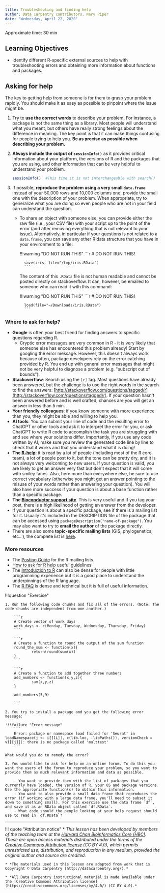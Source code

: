 ```yaml
---
title: Troubleshooting and finding help
author: Data Carpentry contributors, Mary Piper
date: "Wednesday, April 22, 2020"
---
```

Approximate time: 30 min

## Learning Objectives

* Identify different R-specific external sources to help with troubleshooting errors and obtaining more information about functions and packages.

## Asking for help

The key to getting help from someone is for them to grasp your problem rapidly. You
should make it as easy as possible to pinpoint where the issue might be.

1. Try to **use the correct words** to describe your problem. For instance, a package
is not the same thing as a library. Most people will understand what you meant,
but others have really strong feelings about the difference in meaning. The key
point is that it can make things confusing for people trying to help you. **Be as
precise as possible when describing your problem.**

2. **Always include the output of `sessionInfo()`** as it provides critical information about your platform, the versions of R and the packages that you are using, and other information that can be very helpful to understand your problem.

	```r
	sessionInfo()  #This time it is not interchangeable with search()
	```

3. If possible, **reproduce the problem using a very small `data.frame`**
instead of your 50,000 rows and 10,000 columns one, provide the small one with
the description of your problem. When appropriate, try to generalize what you
are doing so even people who are not in your field can understand the question. 
	- To share an object with someone else, you can provide either the raw file (i.e., your CSV file) with
your script up to the point of the error (and after removing everything that is
not relevant to your issue). Alternatively, in particular if your questions is
not related to a `data.frame`, you can save any other R data structure that you have in your environment to a file:

		!!!warning "DO NOT RUN THIS"
			```r
			# DO NOT RUN THIS!

			save(iris, file="/tmp/iris.RData")
			```

		The content of this `.RData` file is not human readable and cannot be posted directly on stackoverflow. It can, however, be emailed to someone who can read it with this command:

		!!!warning "DO NOT RUN THIS"
			```r
			# DO NOT RUN THIS!

			load(file="~/Downloads/iris.RData")
			```

### Where to ask for help?

* **Google** is often your best friend for finding answers to specific questions regarding R. 
	- Cryptic error messages are very common in R - it is very likely that someone else has encountered this problem already! Start by googling the error message.  However, this doesn't always work because often, package developers rely on the error catching provided by R. You end up with general error messages that might not be very helpful to diagnose a problem (e.g. "subscript out of bounds").
* **Stackoverflow**: Search using the `[r]` tag. Most questions have already been answered, but the challenge is to use the right words in the search to find the answers: [http://stackoverflow.com/questions/tagged/r](http://stackoverflow.com/questions/tagged/r). If your question hasn't been answered before and is well crafted, chances are you will get an answer in less than 5 min.
* **Your friendly colleagues**: if you know someone with more experience than you, they might be able and willing to help you.
* **AI tools**: You can submit your line of code and the resulting error to ChatGPT or other tools and ask it to interpret the error for you, or ask ChatGPT to write R code to accomplish the task you are struggling with and see where your solutions differ. Importantly, if you use any code written by AI, make sure you review the generated code line by line to check that it works and that you understand what it is doing!
* **The [R-help](https://stat.ethz.ch/mailman/listinfo/r-help)**: it is read by a lot of people (including most of the R core team), a lot of people post to it, but the tone can be pretty dry, and it is not always very welcoming to new users. If your question is valid, you are likely to get an answer very fast but don't expect that it will come with smiley faces. Also, here more than everywhere else, be sure to use correct vocabulary (otherwise you might get an answer pointing to the misuse of your words rather than answering your question). You will also have more success if your question is about a base function rather than a specific package.
* **The [Bioconductor support site](https://support.bioconductor.org/)**. This is very useful and if you tag your post, there is a high likelihood of getting an answer from the developer.
* If your question is about a specific package, see if there is a mailing list for it. Usually it's included in the DESCRIPTION file of the package that can be accessed using `packageDescription("name-of-package")`. You may also want to try to **email the author** of the package directly.
* There are also some **topic-specific mailing lists** (GIS, phylogenetics, etc...), the complete list is [here](http://www.r-project.org/mail.html).
  
### More resources
* The [Posting Guide](http://www.r-project.org/posting-guide.html) for the R mailing lists.
* [How to ask for R help](http://blog.revolutionanalytics.com/2014/01/how-to-ask-for-r-help.html) useful guidelines
* The [Introduction to R](http://cran.r-project.org/doc/manuals/R-intro.pdf) can also be dense for people with little programming experience but it is a good place to understand the underpinnings of the R language.
* The [R FAQ](http://cran.r-project.org/doc/FAQ/R-FAQ.html) is dense and technical but it is full of useful information.

!!!question "Exercise"

	1. Run the following code chunks and fix all of the errors. (Note: The code chunks are independent from one another.)

		```r
		# Create vector of work days
		work_days <- c(Monday, Tuesday, Wednesday, Thursday, Friday)
		```
	
		```r
		# Create a function to round the output of the sum function
		round_the_sum <- function(x){
	        	return(round(sum(x))
		}
		```
	
		```r
		# Create a function to add together three numbers
		add_numbers <- function(x,y,z){
	        	sum(x,y,z)
		}
	
		add_numbers(5,9)
	
		```

	2. You try to install a package and you get the following error message:

	!!!failure "Error message"
		```
		Error: package or namespace load failed for 'Seurat' in loadNamespace(j <- i[[1L]], c(lib.loc, .libPaths()), versionCheck = vI[[j]]): there is no package called 'multtest'
		```
	
	What would you do to remedy the error?
	
	3. You would like to ask for help on an online forum. To do this you want the users of the forum to reproduce your problem, so you want to provide them as much relevant information and data as possible.

		- You want to provide them with the list of packages that you currently have loaded, the version of R, your OS and package versions. Use the appropriate function(s) to obtain this information.
		- You want to also provide a small data frame that reproduces the error (if working with a large data frame, you'll need to subset it down to something small). For this exercise use the data frame `df`, and save it as an RData object called `df.RData`. 
		- What code should the people looking at your help request should use to read in `df.RData`?



***

!!! quote "Attribution notice"
    * *This lesson has been developed by members of the teaching team at the [Harvard Chan Bioinformatics Core (HBC)](http://bioinformatics.sph.harvard.edu/). These are open access materials distributed under the terms of the [Creative Commons Attribution license](https://creativecommons.org/licenses/by/4.0/) (CC BY 4.0), which permits unrestricted use, distribution, and reproduction in any medium, provided the original author and source are credited.*

    * *The materials used in this lesson are adapted from work that is Copyright © Data Carpentry (http://datacarpentry.org/).*
    
    * *All Data Carpentry instructional material is made available under the [Creative Commons Attribution license](https://creativecommons.org/licenses/by/4.0/) (CC BY 4.0).*
